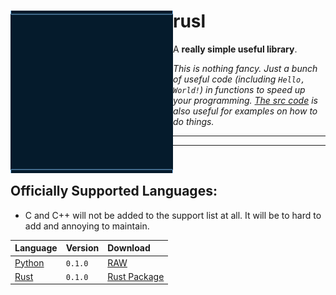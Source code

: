 <div align="left" id="Main">
  
<img align="left" style="width:260px" src="logo/logo.gif" width="288px">

<h1>rusl</h1>

A **really simple useful library**.

*This is nothing fancy. Just a bunch of useful code (including `Hello, World!`) in functions to speed up your programming. [The src code](/src/) is also useful for examples on how to do things.*


---

<hr/>
<br/>

## Officially Supported Languages:
- C and C++ will not be added to the support list at all. It will be to hard to add and annoying to maintain.

| Language      | Version      | Download      |
| :------------ | :----------- | :------------ |
| [Python](https://python.org) | `0.1.0` | [RAW](/dist/RAW/Python/) |
| [Rust](https://rust-lang.org) | `0.1.0` | [Rust Package](/src/Rust/rsrusl/) |

</div> <!-- Main -->
